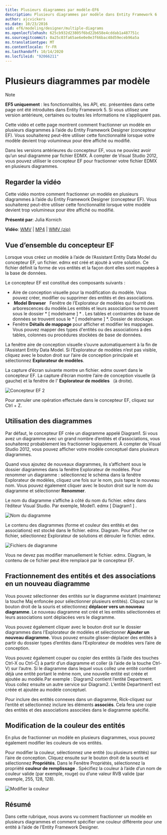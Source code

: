 ```yaml
---
title: Plusieurs diagrammes par modèle-EF6
description: Plusieurs diagrammes par modèle dans Entity Framework 6
author: ajcvickers
ms.date: 10/23/2016
uid: ef6/modeling/designer/multiple-diagrams
ms.openlocfilehash: 625cb932d23805f6bd22b658e4cddab1a487751c
ms.sourcegitcommit: 0a25c03fa65ae6e0e0e3f66bac48d59eceb96a5a
ms.translationtype: MT
ms.contentlocale: fr-FR
ms.lasthandoff: 10/14/2020
ms.locfileid: "92066211"
---
```

# <a name="multiple-diagrams-per-model"></a>Plusieurs diagrammes par modèle
> [!NOTE]
> **EF5 uniquement** : les fonctionnalités, les API, etc. présentées dans cette page ont été introduites dans Entity Framework 5. Si vous utilisez une version antérieure, certaines ou toutes les informations ne s’appliquent pas.

Cette vidéo et cette page montrent comment fractionner un modèle en plusieurs diagrammes à l’aide du Entity Framework Designer (concepteur EF). Vous souhaiterez peut-être utiliser cette fonctionnalité lorsque votre modèle devient trop volumineux pour être affiché ou modifié.

Dans les versions antérieures du concepteur EF, vous ne pouviez avoir qu’un seul diagramme par fichier EDMX. À compter de Visual Studio 2012, vous pouvez utiliser le concepteur EF pour fractionner votre fichier EDMX en plusieurs diagrammes.

## <a name="watch-the-video"></a>Regarder la vidéo
Cette vidéo montre comment fractionner un modèle en plusieurs diagrammes à l’aide du Entity Framework Designer (concepteur EF). Vous souhaiterez peut-être utiliser cette fonctionnalité lorsque votre modèle devient trop volumineux pour être affiché ou modifié.

**Présenté par**: Julia Kornich

**Vidéo**: [WMV](https://download.microsoft.com/download/5/C/2/5C2B52AB-5532-426F-B078-1E253341B5FA/HDI-ITPro-MSDN-winvideo-multiplediagrams.wmv)  |  [MP4](https://download.microsoft.com/download/5/C/2/5C2B52AB-5532-426F-B078-1E253341B5FA/HDI-ITPro-MSDN-mp4video-multiplediagrams.m4v)  |  [WMV (zip)](https://download.microsoft.com/download/5/C/2/5C2B52AB-5532-426F-B078-1E253341B5FA/HDI-ITPro-MSDN-winvideo-multiplediagrams.zip)

## <a name="ef-designer-overview"></a>Vue d’ensemble du concepteur EF

Lorsque vous créez un modèle à l’aide de l’Assistant Entity Data Model du concepteur EF, un fichier. edmx est créé et ajouté à votre solution. Ce fichier définit la forme de vos entités et la façon dont elles sont mappées à la base de données.

Le concepteur EF est constitué des composants suivants :

-   Aire de conception visuelle pour la modification du modèle. Vous pouvez créer, modifier ou supprimer des entités et des associations.
-    **Model Browser**   Fenêtre de l’Explorateur de modèles qui fournit des arborescences du modèle.Les entités et leurs associations se trouvent sous le dossier * \[ modelname \] * . Les tables et contraintes de base de données se trouvent sous le * \[ modelname \] *. Dossier de stockage.
-   Fenêtre **Détails de mappage** pour afficher et modifier les mappages. Vous pouvez mapper des types d'entités ou des associations à des tables, colonnes ou procédures stockées de base de données. 

La fenêtre aire de conception visuelle s’ouvre automatiquement à la fin de l’Assistant Entity Data Model. Si l’Explorateur de modèles n’est pas visible, cliquez avec le bouton droit sur l’aire de conception principale et sélectionnez **Explorateur de modèles**.

La capture d’écran suivante montre un fichier. edmx ouvert dans le concepteur EF. La capture d’écran montre l’aire de conception visuelle (à gauche) et la fenêtre de l' **Explorateur de modèles**   (à droite).

![Concepteur EF 2](~/ef6/media/efdesigner2.png)

Pour annuler une opération effectuée dans le concepteur EF, cliquez sur Ctrl + Z.

## <a name="working-with-diagrams"></a>Utilisation des diagrammes

Par défaut, le concepteur EF crée un diagramme appelé Diagram1. Si vous avez un diagramme avec un grand nombre d’entités et d’associations, vous souhaiterez probablement les fractionner logiquement. À compter de Visual Studio 2012, vous pouvez afficher votre modèle conceptuel dans plusieurs diagrammes.   

Quand vous ajoutez de nouveaux diagrammes, ils s’affichent sous le dossier diagrammes dans la fenêtre Explorateur de modèles. Pour renommer un diagramme : sélectionnez le schéma dans la fenêtre Explorateur de modèles, cliquez une fois sur le nom, puis tapez le nouveau nom. Vous pouvez également cliquer avec le bouton droit sur le nom du diagramme et sélectionner **Renommer**.

Le nom du diagramme s’affiche à côté du nom du fichier. edmx dans l’éditeur Visual Studio. Par exemple, Model1. edmx \[ Diagram1 \] .

![Nom du diagramme](~/ef6/media/diagramname.png)

Le contenu des diagrammes (forme et couleur des entités et des associations) est stocké dans le fichier. edmx. Diagram. Pour afficher ce fichier, sélectionnez Explorateur de solutions et dérouler le fichier. edmx. 

![Fichiers de diagramme](~/ef6/media/diagramfiles.png)

Vous ne devez pas modifier manuellement le fichier. edmx. Diagram, le contenu de ce fichier peut être remplacé par le concepteur EF.
 
## <a name="splitting-entities-and-associations-into-a-new-diagram"></a>Fractionnement des entités et des associations en un nouveau diagramme

Vous pouvez sélectionner des entités sur le diagramme existant (maintenez la touche Maj enfoncée pour sélectionner plusieurs entités). Cliquez sur le bouton droit de la souris et sélectionnez **déplacer vers un nouveau diagramme**. Le nouveau diagramme est créé et les entités sélectionnées et leurs associations sont déplacées vers le diagramme.

Vous pouvez également cliquer avec le bouton droit sur le dossier diagrammes dans l’Explorateur de modèles et sélectionner **Ajouter un nouveau diagramme.** Vous pouvez ensuite glisser-déplacer des entités à partir du dossier types d’entités dans l’Explorateur de modèles vers l’aire de conception.

Vous pouvez également couper ou copier des entités (à l’aide des touches Ctrl-X ou Ctrl-C) à partir d’un diagramme et coller (à l’aide de la touche Ctrl-V) sur l’autre. Si le diagramme dans lequel vous collez une entité contient déjà une entité portant le même nom, une nouvelle entité est créée et ajoutée au modèle.Par exemple : Diagram2 contient l’entité Department. Vous collez ensuite un autre service sur Diagram2. L’entité Department1 est créée et ajoutée au modèle conceptuel.   

Pour inclure des entités connexes dans un diagramme, Rick-cliquez sur l’entité et sélectionnez inclure les éléments **associés**. Cela fera une copie des entités et des associations associées dans le diagramme spécifié.

## <a name="changing-the-color-of-entities"></a>Modification de la couleur des entités

En plus de fractionner un modèle en plusieurs diagrammes, vous pouvez également modifier les couleurs de vos entités.

Pour modifier la couleur, sélectionnez une entité (ou plusieurs entités) sur l’aire de conception. Cliquez ensuite sur le bouton droit de la souris et sélectionnez **Propriétés**. Dans le Fenêtre Propriétés, sélectionnez la propriété **couleur de remplissage** . Spécifiez la couleur à l’aide d’un nom de couleur valide (par exemple, rouge) ou d’une valeur RVB valide (par exemple, 255, 128, 128). 

![Modifier la couleur](~/ef6/media/color.png)

## <a name="summary"></a>Résumé

Dans cette rubrique, nous avons vu comment fractionner un modèle en plusieurs diagrammes et comment spécifier une couleur différente pour une entité à l’aide de l’Entity Framework Designer. 
